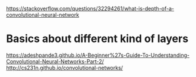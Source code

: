 https://stackoverflow.com/questions/32294261/what-is-depth-of-a-convolutional-neural-network

# Basics about different kind of layers
https://adeshpande3.github.io/A-Beginner%27s-Guide-To-Understanding-Convolutional-Neural-Networks-Part-2/
http://cs231n.github.io/convolutional-networks/
